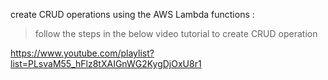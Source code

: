 create CRUD operations using the AWS Lambda functions :

> follow the steps in the below video tutorial to create CRUD operation

  https://www.youtube.com/playlist?list=PLsvaM55_hFlz8tXAIGnWG2KygDjOxU8r1
